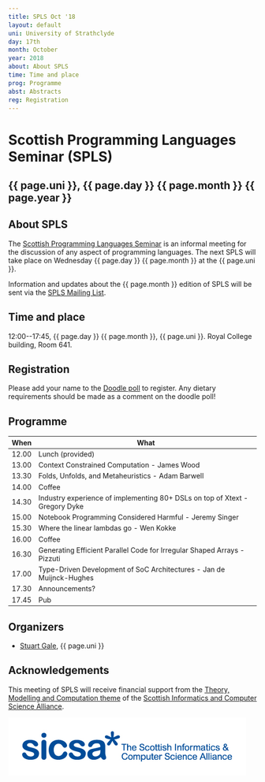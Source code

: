 ```yaml
---
title: SPLS Oct '18
layout: default
uni: University of Strathclyde
day: 17th
month: October
year: 2018
about: About SPLS
time: Time and place
prog: Programme
abst: Abstracts
reg: Registration
---
```


# Scottish Programming Languages Seminar (SPLS)

## {{ page.uni }}, {{ page.day }} {{ page.month }} {{ page.year }}

## About SPLS

The [Scottish Programming Languages Seminar](http://www.dcs.gla.ac.uk/research/spls/)
is an informal meeting for the discussion of any aspect of programming languages.
The next SPLS will take place on Wednesday {{ page.day }} {{ page.month }} at the
{{ page.uni }}.

Information and updates about the {{ page.month }} edition of SPLS will be sent
via the [SPLS Mailing List](https://mr1.dcs.gla.ac.uk/mailman/listinfo/spls).


## Time and place

12:00--17:45, {{ page.day }} {{ page.month }}, {{ page.uni }}. Royal
College building, Room 641.


## Registration

Please add your name to the
[Doodle poll](https://doodle.com/poll/dfufkg7y6qb6psvp) to
register. Any dietary requirements should be made as a comment on the
doodle poll!


## Programme

|When   | What |
|-------|-----------------|
| 12.00 | Lunch (provided) |
| 13.00 | Context Constrained Computation - James Wood |
| 13.30 | Folds, Unfolds, and Metaheuristics - Adam Barwell |
| 14.00 | Coffee |
| 14.30 | Industry experience of implementing 80+ DSLs on top of Xtext - Gregory Dyke |
| 15.00 | Notebook Programming Considered Harmful - Jeremy Singer |
| 15.30 | Where the linear lambdas go - Wen Kokke |
| 16.00 | Coffee |
| 16.30 | Generating Efficient Parallel Code for Irregular Shaped Arrays - Pizzuti |
| 17.00 | Type-Driven Development of SoC Architectures - Jan de Muijnck-Hughes |
| 17.30 | Announcements? |
| 17.45 | Pub |


## Organizers

* [Stuart Gale](http://bishboria.com), {{ page.uni }}


## Acknowledgements

This meeting of SPLS will receive financial support from the
[Theory, Modelling and Computation theme](http://www.sicsa.ac.uk/research/theory-modelling-computation/)
of the [Scottish Informatics and Computer Science Alliance](http://www.sicsa.ac.uk/).

![SICSA logo](sicsa_blue.jpg "SICSA logo")
